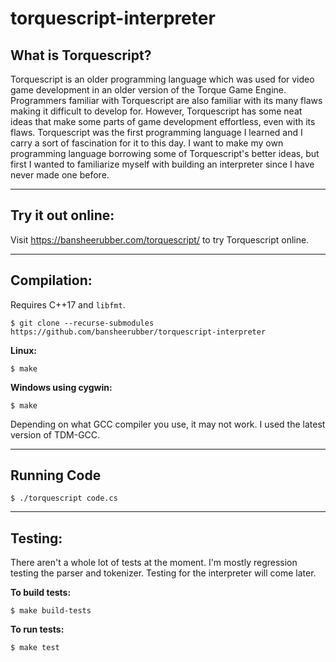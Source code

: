 # torquescript-interpreter
## What is Torquescript?
Torquescript is an older programming language which was used for video game development in an older version of the Torque Game Engine. Programmers familiar with Torquescript are also familiar with its many flaws making it difficult to develop for. However, Torquescript has some neat ideas that make some parts of game development effortless, even with its flaws. Torquescript was the first programming language I learned and I carry a sort of fascination for it to this day. I want to make my own programming language borrowing some of Torquescript's better ideas, but first I wanted to familiarize myself with building an interpreter since I have never made one before.

---
## Try it out online:
Visit https://bansheerubber.com/torquescript/ to try Torquescript online.

---
## Compilation:
Requires C++17 and `libfmt`.
```
$ git clone --recurse-submodules https://github.com/bansheerubber/torquescript-interpreter
```

**Linux:**
```
$ make
```

**Windows using cygwin:**
```
$ make
```
Depending on what GCC compiler you use, it may not work. I used the latest version of TDM-GCC.

---

## Running Code
```
$ ./torquescript code.cs
```

---

## Testing:
There aren't a whole lot of tests at the moment. I'm mostly regression testing the parser and tokenizer. Testing for the interpreter will come later.

**To build tests:**
```
$ make build-tests
```
**To run tests:**
```
$ make test
```